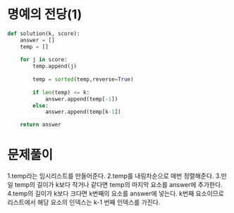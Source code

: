 # 명예의 전당(1)

~~~python
def solution(k, score):
    answer = []
    temp = []
    
    for j in score:
        temp.append(j)
        
        temp = sorted(temp,reverse=True)
        
        if len(temp) <= k:
            answer.append(temp[-1])
        else:
            answer.append(temp[k-1])

    return answer
~~~

# 문제풀이
1.temp라는 임시리스트를 만들어준다.
2.temp를 내림차순으로 매번 정렬해준다.
3.만일 temp의 길이가 k보다 작거나 같다면 temp의 마지막 요소를 answer에 추가한다.
4.temp의 길이가 k보다 크다면 k번째의 요소를 answer에 넣는다. k번째 요소이므로 리스트에서 해당 요소의 인덱스는 k-1 번째 인덱스를 가진다.
